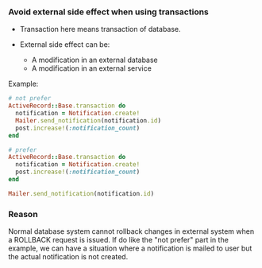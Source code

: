 ### Avoid external side effect when using transactions

- Transaction here means transaction of database.

- External side effect can be:

  + A modification in an external database
  + A modification in an external service

Example:

```ruby
# not prefer
ActiveRecord::Base.transaction do
  notification = Notification.create!
  Mailer.send_notification(notification.id)
  post.increase!(:notification_count)
end

# prefer
ActiveRecord::Base.transaction do
  notification = Notification.create!
  post.increase!(:notification_count)
end

Mailer.send_notification(notification.id)
```

### Reason

Normal database system cannot rollback changes in external system when a
ROLLBACK request is issued. If do like the "not prefer" part in the example, we
can have a situation where a notification is mailed to user but the actual
notification is not created.
